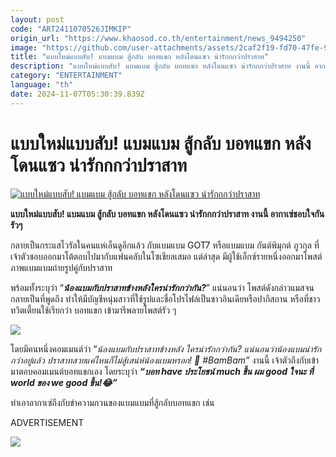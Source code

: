 ```yaml
---
layout: post
code: "ART2411070526JIMKIP"
origin_url: "https://www.khaosod.co.th/entertainment/news_9494250"
image: "https://github.com/user-attachments/assets/2caf2f19-fd70-47fe-92e9-4536b4eb7286"
title: "แบบใหม่แบบสับ! แบมแบม สู้กลับ บอทแขก หลังโดนแซว น่ารักกกว่าปราสาท"
description: "แบบใหม่แบบสับ! แบมแบม สู้กลับ บอทแขก หลังโดนแซว น่ารักกกว่าปราสาท งานนี้ อากาเซ่ชอบใจกันรัวๆ"
category: "ENTERTAINMENT"
language: "th"
date: 2024-11-07T05:30:39.839Z
---
```


# แบบใหม่แบบสับ! แบมแบม สู้กลับ บอทแขก หลังโดนแซว น่ารักกกว่าปราสาท

[![แบบใหม่แบบสับ! แบมแบม สู้กลับ บอทแขก หลังโดนแซว น่ารักกกว่าปราสาท](https://www.khaosod.co.th/wpapp/uploads/2024/11/bambamandthecastle114.jpg "แบบใหม่แบบสับ! แบมแบม สู้กลับ บอทแขก หลังโดนแซว น่ารักกกว่าปราสาท")](https://www.khaosod.co.th/wpapp/uploads/2024/11/bambamandthecastle114.jpg)

**แบบใหม่แบบสับ! แบมแบม สู้กลับ บอทแขก หลังโดนแซว น่ารักกกว่าปราสาท งานนี้ อากาเซ่ชอบใจกันรัวๆ**

กลายเป็นกระแสไวรัลในคนแห่เอ็นดูอีกแล้ว กับแบมแบม GOT7 หรือแบมแบม กันต์พิมุกต์ ภูวกุล ที่เจ้าตัวชอบออกมาโต้ตอบไปมากับแฟนคลับในโซเชียลเสมอ แต่ล่าสุด มีผู้ใช้เอ็กซ์รายหนึ่งออกมาโพสต์ภาพแบมแบมถ่ายรูปคู่กับปราสาท

พร้อมทั้งระบุว่า “_**น้องแบมกับปราสาทข้างหลังใครน่ารักกว่ากัน?**_” แน่นอนว่า โพสต์ดังกล่าวแมสจนกลายเป็นที่พูดถึง ทำให้มีบัญชีหนุ่มสาวที่ใช้รูปและชื่อโปรไฟล์เป็นชาวอินเดียหรือปากีสถาน หรือที่ชาวทวิตเตี้ยนใช้เรียกว่า บอทแขก เข้ามารีพลายโพสต์รัว ๆ

[![](https://www.khaosod.co.th/wpapp/uploads/2024/11/bambamandthecastle111.jpg)](https://www.khaosod.co.th/wpapp/uploads/2024/11/bambamandthecastle111.jpg)

โดยมีคนหนึ่งคอมเมนต์ว่า “_น้องแบมกับปราสาทข้างหลัง ใครน่ารักกว่ากัน? แน่นอนว่าน้องแบมน่ารักกว่าอยู่แล้ว ปราสาทสวยแค่ไหนก็ไม่สู้เสน่ห์น้องแบมหรอก! 💚 #BamBam”_ งานนี้ เจ้าตัวถึงกับเข้ามาตอบคอมเมนต์บอทแขกเอง โดยระบุว่า **_“บอท have ประโยชน์ much ขึ้น ผม good ใจนะ ที่ world ของ we good ขึ้น!😂”_**

ทำเอาอากาเซ่ถึงกับขำความกวนของแบมแบมที่สู้กลับบอทแขก เช่น

ADVERTISEMENT

[![](https://www.khaosod.co.th/wpapp/uploads/2024/11/bambamandthecastle112.jpg)](https://www.khaosod.co.th/wpapp/uploads/2024/11/bambamandthecastle112.jpg)